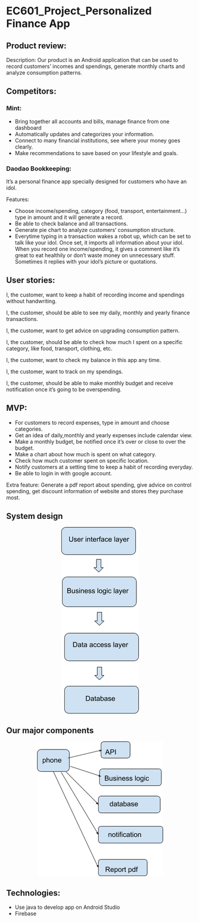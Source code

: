 # EC601_Project_Personalized Finance App

## Product review: 

   Description: Our product is an Android application that can be used to record customers’ incomes and spendings, generate monthly charts and analyze consumption patterns.

## Competitors:

### Mint:
   * Bring together all accounts and bills, manage finance from one dashboard 
   * Automatically updates and categorizes your information.
   * Connect to  many financial institutions, see where your money goes clearly.
   * Make recommendations to save based on your lifestyle and goals.

### Daodao Bookkeeping:

   It’s a personal finance app specially designed for customers who have an idol.

   Features:
   * Choose income/spending, category (food, transport, entertainment…) type in amount and it will generate a record.
   * Be able to check balance and all transactions.
   * Generate pie chart to analyze customers’ consumption structure.
   * Everytime typing in a transaction wakes a robot up, which can be set to talk like your idol. Once set, it imports all information about your idol. When you record one income/spending, it gives a comment like it’s great to eat healthily or don’t waste money on unnecessary stuff. Sometimes it replies with your idol’s picture or quotations.

## User stories:
   I, the customer, want to keep a habit of recording income and spendings without handwriting.

   I, the customer, should be able to see my daily, monthly and yearly finance transactions.

   I, the customer, want to get advice on upgrading consumption pattern.

   I, the customer, should be able to check how much I spent on  a specific category, like food, transport, clothing, etc.

   I, the customer,  want to check my balance in this app any time.

   I, the customer, want to track on my spendings.

   I, the customer, should be able to make monthly budget and receive notification once it’s  going to be overspending.

## MVP:
* For customers to record expenses, type in amount and choose categories.
* Get an idea of daily,monthly and yearly expenses include calendar view.
* Make a monthly budget, be notified once it’s over or close to over the budget.
* Make a chart about how much is spent on what category.
* Check how much customer spent on specific location.
* Notify customers at a setting time to keep a habit of recording everyday.
* Be able to login in with google account.</br>

Extra feature: Generate a pdf report about spending, give advice on control spending, get discount information of website and stores they purchase most.

## System design

<div align=center><img src="https://github.com/jinyu-tn/EC601_Project/blob/master/system%20desing%20601.png"/></div>

## Our major components

<div align=center><img src="https://github.com/jinyu-tn/EC601_Project/blob/master/major%20components.png"/></div>


## Technologies:
* Use java to develop app on Android Studio
* Firebase


